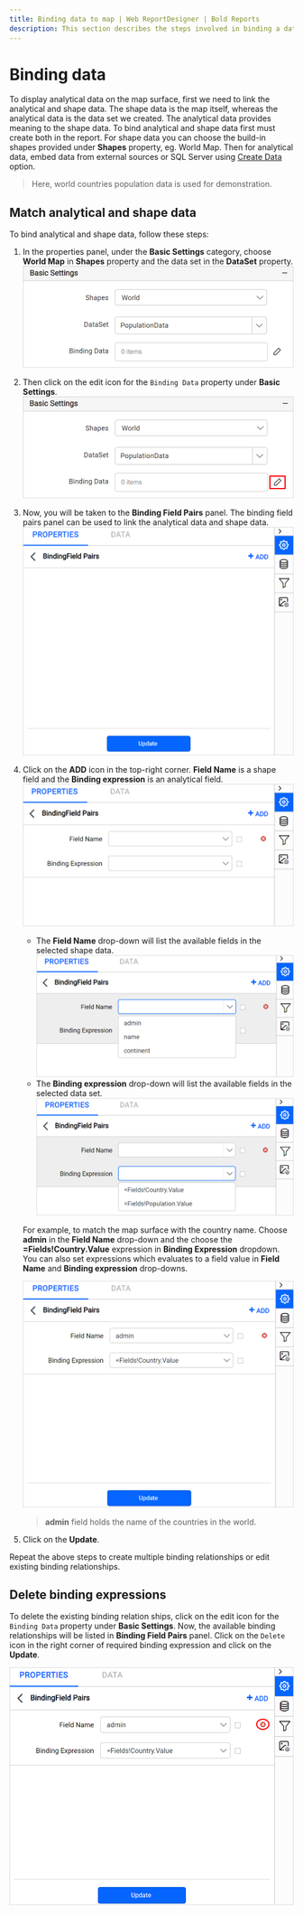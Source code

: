 ```yaml
---
title: Binding data to map | Web ReportDesigner | Bold Reports
description: This section describes the steps involved in binding a data to map report item with Bold Report Designer.
---
```


# Binding data

To display analytical data on the map surface, first we need to link the analytical and shape data. The shape data is the map itself, whereas the analytical data is the data set we created. The analytical data provides meaning to the shape data. To bind analytical and shape data first must create both in the report. For shape data you can choose the build-in shapes provided under **Shapes** property, eg. World Map. Then for analytical data, embed data from external sources or SQL Server using [Create Data](/on-premise/report-designer/manage-data/dataset/create-an-embedded-dataset/) option.

> Here, world countries population data is used for demonstration.

## Match analytical and shape data

To bind analytical and shape data, follow these steps:

1. In the properties panel, under the **Basic Settings** category, choose **World Map** in **Shapes** property and the data set in the **DataSet** property.
![Set shape data and analytical data](/static/assets/on-premise/images/report-designer/report-items/map/binding-data/select-shape-and-dataset.png)
2. Then click on the edit icon for the `Binding Data` property under **Basic Settings**.
![Edit analytical and spatial link](/static/assets/on-premise/images/report-designer/report-items/map/binding-data/edit-icon.png)
3. Now, you will be taken to the **Binding Field Pairs** panel. The binding field pairs panel can be used to link the analytical data and shape data.
![Edit analytical and spatial link](/static/assets/on-premise/images/report-designer/report-items/map/binding-data/binding-field-pairs-panel.png)
4. Click on the **ADD** icon in the top-right corner. **Field Name** is a shape field and the **Binding expression** is an analytical field.
![Add new binding expression](/static/assets/on-premise/images/report-designer/report-items/map/binding-data/add-binding-expression.png)
    * The **Field Name** drop-down will list the available fields in the selected shape data.
    ![Field name](/static/assets/on-premise/images/report-designer/report-items/map/binding-data/field-name-drop-down.png)
    * The **Binding expression** drop-down will list the available fields in the selected data set.
    ![Binding expression](/static/assets/on-premise/images/report-designer/report-items/map/binding-data/binding-expression.png)

    For example, to match the map surface with the country name. Choose **admin** in the **Field Name** drop-down and the choose the **=Fields!Country.Value** expression in **Binding Expression** dropdown. You can also set expressions which evaluates to a field value in **Field Name** and **Binding expression** drop-downs.

    ![Link shape and analytical data](/static/assets/on-premise/images/report-designer/report-items/map/binding-data/link-shape-analytical.png)

    > **admin** field holds the name of the countries in the world.

5. Click on the **Update**.

Repeat the above steps to create multiple binding relationships or edit existing binding relationships.

## Delete binding expressions

To delete the existing binding relation ships, click on the edit icon for the `Binding Data` property under **Basic Settings**. Now, the available binding relationships will be listed in **Binding Field Pairs** panel. Click on the `Delete` icon in the right corner of required binding expression and click on the **Update**.

![Delete binding expression](/static/assets/on-premise/images/report-designer/report-items/map/binding-data/delet-binding-expression.png)